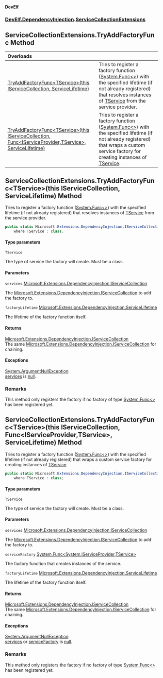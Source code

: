 #### [DevElf](README.md 'README')
### [DevElf\.DependencyInjection](DevElf.DependencyInjection.md 'DevElf\.DependencyInjection').[ServiceCollectionExtensions](ServiceCollectionExtensions.md 'DevElf\.DependencyInjection\.ServiceCollectionExtensions')

## ServiceCollectionExtensions\.TryAddFactoryFunc Method

| Overloads | |
| :--- | :--- |
| [TryAddFactoryFunc&lt;TService&gt;\(this IServiceCollection, ServiceLifetime\)](ServiceCollectionExtensions.TryAddFactoryFunc.md#DevElf.DependencyInjection.ServiceCollectionExtensions.TryAddFactoryFunc_TService_(thisMicrosoft.Extensions.DependencyInjection.IServiceCollection,Microsoft.Extensions.DependencyInjection.ServiceLifetime) 'DevElf\.DependencyInjection\.ServiceCollectionExtensions\.TryAddFactoryFunc\<TService\>\(this Microsoft\.Extensions\.DependencyInjection\.IServiceCollection, Microsoft\.Extensions\.DependencyInjection\.ServiceLifetime\)') | Tries to register a factory function \([System\.Func&lt;&gt;](https://learn.microsoft.com/en-us/dotnet/api/system.func-1 'System\.Func\`1')\) with the specified lifetime  \(if not already registered\) that resolves instances of [TService](ServiceCollectionExtensions.md#DevElf.DependencyInjection.ServiceCollectionExtensions.TryAddFactoryFunc_TService_(thisMicrosoft.Extensions.DependencyInjection.IServiceCollection,Microsoft.Extensions.DependencyInjection.ServiceLifetime).TService 'DevElf\.DependencyInjection\.ServiceCollectionExtensions\.TryAddFactoryFunc\<TService\>\(this Microsoft\.Extensions\.DependencyInjection\.IServiceCollection, Microsoft\.Extensions\.DependencyInjection\.ServiceLifetime\)\.TService') from the service provider\. |
| [TryAddFactoryFunc&lt;TService&gt;\(this IServiceCollection, Func&lt;IServiceProvider,TService&gt;, ServiceLifetime\)](ServiceCollectionExtensions.TryAddFactoryFunc.md#DevElf.DependencyInjection.ServiceCollectionExtensions.TryAddFactoryFunc_TService_(thisMicrosoft.Extensions.DependencyInjection.IServiceCollection,System.Func_System.IServiceProvider,TService_,Microsoft.Extensions.DependencyInjection.ServiceLifetime) 'DevElf\.DependencyInjection\.ServiceCollectionExtensions\.TryAddFactoryFunc\<TService\>\(this Microsoft\.Extensions\.DependencyInjection\.IServiceCollection, System\.Func\<System\.IServiceProvider,TService\>, Microsoft\.Extensions\.DependencyInjection\.ServiceLifetime\)') | Tries to register a factory function \([System\.Func&lt;&gt;](https://learn.microsoft.com/en-us/dotnet/api/system.func-1 'System\.Func\`1')\) with the specified lifetime  \(if not already registered\) that wraps a custom service factory for creating instances of [TService](ServiceCollectionExtensions.md#DevElf.DependencyInjection.ServiceCollectionExtensions.TryAddFactoryFunc_TService_(thisMicrosoft.Extensions.DependencyInjection.IServiceCollection,System.Func_System.IServiceProvider,TService_,Microsoft.Extensions.DependencyInjection.ServiceLifetime).TService 'DevElf\.DependencyInjection\.ServiceCollectionExtensions\.TryAddFactoryFunc\<TService\>\(this Microsoft\.Extensions\.DependencyInjection\.IServiceCollection, System\.Func\<System\.IServiceProvider,TService\>, Microsoft\.Extensions\.DependencyInjection\.ServiceLifetime\)\.TService')\. |

<a name='DevElf.DependencyInjection.ServiceCollectionExtensions.TryAddFactoryFunc_TService_(thisMicrosoft.Extensions.DependencyInjection.IServiceCollection,Microsoft.Extensions.DependencyInjection.ServiceLifetime)'></a>

## ServiceCollectionExtensions\.TryAddFactoryFunc\<TService\>\(this IServiceCollection, ServiceLifetime\) Method

Tries to register a factory function \([System\.Func&lt;&gt;](https://learn.microsoft.com/en-us/dotnet/api/system.func-1 'System\.Func\`1')\) with the specified lifetime 
\(if not already registered\) that resolves instances of [TService](ServiceCollectionExtensions.md#DevElf.DependencyInjection.ServiceCollectionExtensions.TryAddFactoryFunc_TService_(thisMicrosoft.Extensions.DependencyInjection.IServiceCollection,Microsoft.Extensions.DependencyInjection.ServiceLifetime).TService 'DevElf\.DependencyInjection\.ServiceCollectionExtensions\.TryAddFactoryFunc\<TService\>\(this Microsoft\.Extensions\.DependencyInjection\.IServiceCollection, Microsoft\.Extensions\.DependencyInjection\.ServiceLifetime\)\.TService') from the service provider\.

```csharp
public static Microsoft.Extensions.DependencyInjection.IServiceCollection TryAddFactoryFunc<TService>(this Microsoft.Extensions.DependencyInjection.IServiceCollection services, Microsoft.Extensions.DependencyInjection.ServiceLifetime factoryLifetime)
    where TService : class;
```
#### Type parameters

<a name='DevElf.DependencyInjection.ServiceCollectionExtensions.TryAddFactoryFunc_TService_(thisMicrosoft.Extensions.DependencyInjection.IServiceCollection,Microsoft.Extensions.DependencyInjection.ServiceLifetime).TService'></a>

`TService`

The type of service the factory will create\. Must be a class\.
#### Parameters

<a name='DevElf.DependencyInjection.ServiceCollectionExtensions.TryAddFactoryFunc_TService_(thisMicrosoft.Extensions.DependencyInjection.IServiceCollection,Microsoft.Extensions.DependencyInjection.ServiceLifetime).services'></a>

`services` [Microsoft\.Extensions\.DependencyInjection\.IServiceCollection](https://learn.microsoft.com/en-us/dotnet/api/microsoft.extensions.dependencyinjection.iservicecollection 'Microsoft\.Extensions\.DependencyInjection\.IServiceCollection')

The [Microsoft\.Extensions\.DependencyInjection\.IServiceCollection](https://learn.microsoft.com/en-us/dotnet/api/microsoft.extensions.dependencyinjection.iservicecollection 'Microsoft\.Extensions\.DependencyInjection\.IServiceCollection') to add the factory to\.

<a name='DevElf.DependencyInjection.ServiceCollectionExtensions.TryAddFactoryFunc_TService_(thisMicrosoft.Extensions.DependencyInjection.IServiceCollection,Microsoft.Extensions.DependencyInjection.ServiceLifetime).factoryLifetime'></a>

`factoryLifetime` [Microsoft\.Extensions\.DependencyInjection\.ServiceLifetime](https://learn.microsoft.com/en-us/dotnet/api/microsoft.extensions.dependencyinjection.servicelifetime 'Microsoft\.Extensions\.DependencyInjection\.ServiceLifetime')

The lifetime of the factory function itself\.

#### Returns
[Microsoft\.Extensions\.DependencyInjection\.IServiceCollection](https://learn.microsoft.com/en-us/dotnet/api/microsoft.extensions.dependencyinjection.iservicecollection 'Microsoft\.Extensions\.DependencyInjection\.IServiceCollection')  
The same [Microsoft\.Extensions\.DependencyInjection\.IServiceCollection](https://learn.microsoft.com/en-us/dotnet/api/microsoft.extensions.dependencyinjection.iservicecollection 'Microsoft\.Extensions\.DependencyInjection\.IServiceCollection') for chaining\.

#### Exceptions

[System\.ArgumentNullException](https://learn.microsoft.com/en-us/dotnet/api/system.argumentnullexception 'System\.ArgumentNullException')  
[services](ServiceCollectionExtensions.md#DevElf.DependencyInjection.ServiceCollectionExtensions.TryAddFactoryFunc_TService_(thisMicrosoft.Extensions.DependencyInjection.IServiceCollection,Microsoft.Extensions.DependencyInjection.ServiceLifetime).services 'DevElf\.DependencyInjection\.ServiceCollectionExtensions\.TryAddFactoryFunc\<TService\>\(this Microsoft\.Extensions\.DependencyInjection\.IServiceCollection, Microsoft\.Extensions\.DependencyInjection\.ServiceLifetime\)\.services') is [null](https://docs.microsoft.com/en-us/dotnet/csharp/language-reference/keywords/null 'https://docs\.microsoft\.com/en\-us/dotnet/csharp/language\-reference/keywords/null')\.

### Remarks
This method only registers the factory if no factory of type [System\.Func&lt;&gt;](https://learn.microsoft.com/en-us/dotnet/api/system.func-1 'System\.Func\`1') 
has been registered yet\.

<a name='DevElf.DependencyInjection.ServiceCollectionExtensions.TryAddFactoryFunc_TService_(thisMicrosoft.Extensions.DependencyInjection.IServiceCollection,System.Func_System.IServiceProvider,TService_,Microsoft.Extensions.DependencyInjection.ServiceLifetime)'></a>

## ServiceCollectionExtensions\.TryAddFactoryFunc\<TService\>\(this IServiceCollection, Func\<IServiceProvider,TService\>, ServiceLifetime\) Method

Tries to register a factory function \([System\.Func&lt;&gt;](https://learn.microsoft.com/en-us/dotnet/api/system.func-1 'System\.Func\`1')\) with the specified lifetime 
\(if not already registered\) that wraps a custom service factory for creating instances of [TService](ServiceCollectionExtensions.md#DevElf.DependencyInjection.ServiceCollectionExtensions.TryAddFactoryFunc_TService_(thisMicrosoft.Extensions.DependencyInjection.IServiceCollection,System.Func_System.IServiceProvider,TService_,Microsoft.Extensions.DependencyInjection.ServiceLifetime).TService 'DevElf\.DependencyInjection\.ServiceCollectionExtensions\.TryAddFactoryFunc\<TService\>\(this Microsoft\.Extensions\.DependencyInjection\.IServiceCollection, System\.Func\<System\.IServiceProvider,TService\>, Microsoft\.Extensions\.DependencyInjection\.ServiceLifetime\)\.TService')\.

```csharp
public static Microsoft.Extensions.DependencyInjection.IServiceCollection TryAddFactoryFunc<TService>(this Microsoft.Extensions.DependencyInjection.IServiceCollection services, System.Func<System.IServiceProvider,TService> serviceFactory, Microsoft.Extensions.DependencyInjection.ServiceLifetime factoryLifetime)
    where TService : class;
```
#### Type parameters

<a name='DevElf.DependencyInjection.ServiceCollectionExtensions.TryAddFactoryFunc_TService_(thisMicrosoft.Extensions.DependencyInjection.IServiceCollection,System.Func_System.IServiceProvider,TService_,Microsoft.Extensions.DependencyInjection.ServiceLifetime).TService'></a>

`TService`

The type of service the factory will create\. Must be a class\.
#### Parameters

<a name='DevElf.DependencyInjection.ServiceCollectionExtensions.TryAddFactoryFunc_TService_(thisMicrosoft.Extensions.DependencyInjection.IServiceCollection,System.Func_System.IServiceProvider,TService_,Microsoft.Extensions.DependencyInjection.ServiceLifetime).services'></a>

`services` [Microsoft\.Extensions\.DependencyInjection\.IServiceCollection](https://learn.microsoft.com/en-us/dotnet/api/microsoft.extensions.dependencyinjection.iservicecollection 'Microsoft\.Extensions\.DependencyInjection\.IServiceCollection')

The [Microsoft\.Extensions\.DependencyInjection\.IServiceCollection](https://learn.microsoft.com/en-us/dotnet/api/microsoft.extensions.dependencyinjection.iservicecollection 'Microsoft\.Extensions\.DependencyInjection\.IServiceCollection') to add the factory to\.

<a name='DevElf.DependencyInjection.ServiceCollectionExtensions.TryAddFactoryFunc_TService_(thisMicrosoft.Extensions.DependencyInjection.IServiceCollection,System.Func_System.IServiceProvider,TService_,Microsoft.Extensions.DependencyInjection.ServiceLifetime).serviceFactory'></a>

`serviceFactory` [System\.Func&lt;](https://learn.microsoft.com/en-us/dotnet/api/system.func-2 'System\.Func\`2')[System\.IServiceProvider](https://learn.microsoft.com/en-us/dotnet/api/system.iserviceprovider 'System\.IServiceProvider')[,](https://learn.microsoft.com/en-us/dotnet/api/system.func-2 'System\.Func\`2')[TService](ServiceCollectionExtensions.md#DevElf.DependencyInjection.ServiceCollectionExtensions.TryAddFactoryFunc_TService_(thisMicrosoft.Extensions.DependencyInjection.IServiceCollection,System.Func_System.IServiceProvider,TService_,Microsoft.Extensions.DependencyInjection.ServiceLifetime).TService 'DevElf\.DependencyInjection\.ServiceCollectionExtensions\.TryAddFactoryFunc\<TService\>\(this Microsoft\.Extensions\.DependencyInjection\.IServiceCollection, System\.Func\<System\.IServiceProvider,TService\>, Microsoft\.Extensions\.DependencyInjection\.ServiceLifetime\)\.TService')[&gt;](https://learn.microsoft.com/en-us/dotnet/api/system.func-2 'System\.Func\`2')

The factory function that creates instances of the service\.

<a name='DevElf.DependencyInjection.ServiceCollectionExtensions.TryAddFactoryFunc_TService_(thisMicrosoft.Extensions.DependencyInjection.IServiceCollection,System.Func_System.IServiceProvider,TService_,Microsoft.Extensions.DependencyInjection.ServiceLifetime).factoryLifetime'></a>

`factoryLifetime` [Microsoft\.Extensions\.DependencyInjection\.ServiceLifetime](https://learn.microsoft.com/en-us/dotnet/api/microsoft.extensions.dependencyinjection.servicelifetime 'Microsoft\.Extensions\.DependencyInjection\.ServiceLifetime')

The lifetime of the factory function itself\.

#### Returns
[Microsoft\.Extensions\.DependencyInjection\.IServiceCollection](https://learn.microsoft.com/en-us/dotnet/api/microsoft.extensions.dependencyinjection.iservicecollection 'Microsoft\.Extensions\.DependencyInjection\.IServiceCollection')  
The same [Microsoft\.Extensions\.DependencyInjection\.IServiceCollection](https://learn.microsoft.com/en-us/dotnet/api/microsoft.extensions.dependencyinjection.iservicecollection 'Microsoft\.Extensions\.DependencyInjection\.IServiceCollection') for chaining\.

#### Exceptions

[System\.ArgumentNullException](https://learn.microsoft.com/en-us/dotnet/api/system.argumentnullexception 'System\.ArgumentNullException')  
[services](ServiceCollectionExtensions.md#DevElf.DependencyInjection.ServiceCollectionExtensions.TryAddFactoryFunc_TService_(thisMicrosoft.Extensions.DependencyInjection.IServiceCollection,System.Func_System.IServiceProvider,TService_,Microsoft.Extensions.DependencyInjection.ServiceLifetime).services 'DevElf\.DependencyInjection\.ServiceCollectionExtensions\.TryAddFactoryFunc\<TService\>\(this Microsoft\.Extensions\.DependencyInjection\.IServiceCollection, System\.Func\<System\.IServiceProvider,TService\>, Microsoft\.Extensions\.DependencyInjection\.ServiceLifetime\)\.services') or [serviceFactory](ServiceCollectionExtensions.md#DevElf.DependencyInjection.ServiceCollectionExtensions.TryAddFactoryFunc_TService_(thisMicrosoft.Extensions.DependencyInjection.IServiceCollection,System.Func_System.IServiceProvider,TService_,Microsoft.Extensions.DependencyInjection.ServiceLifetime).serviceFactory 'DevElf\.DependencyInjection\.ServiceCollectionExtensions\.TryAddFactoryFunc\<TService\>\(this Microsoft\.Extensions\.DependencyInjection\.IServiceCollection, System\.Func\<System\.IServiceProvider,TService\>, Microsoft\.Extensions\.DependencyInjection\.ServiceLifetime\)\.serviceFactory') is [null](https://docs.microsoft.com/en-us/dotnet/csharp/language-reference/keywords/null 'https://docs\.microsoft\.com/en\-us/dotnet/csharp/language\-reference/keywords/null')\.

### Remarks
This method only registers the factory if no factory of type [System\.Func&lt;&gt;](https://learn.microsoft.com/en-us/dotnet/api/system.func-1 'System\.Func\`1') 
has been registered yet\.
